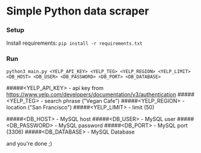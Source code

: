 # Simple Python data scraper


### Setup

Install requirements:
    ```
    pip install -r requirements.txt
    ```

### Run 
```
python3 main.py <YELP_API_KEY> <YELP_TEG> <YELP_REGION> <YELP_LIMIT> <DB_HOST> <DB_USER> <DB_PASSWORD> <DB_PORT> <DB_DATABASE>
```

#####<YELP_API_KEY> - api key from https://www.yelp.com/developers/documentation/v3/authentication
#####<YELP_TEG> - search phrase ("Vegan Cafe")
#####<YELP_REGION> - location ("San Francisco")
#####<YELP_LIMIT> - limit (50)

#####<DB_HOST> - MySQL host
#####<DB_USER> - MySQL user
#####<DB_PASSWORD> - MySQL password
#####<DB_PORT> - MySQL port (3306)
#####<DB_DATABASE> - MySQL Database

and you're done ;)
